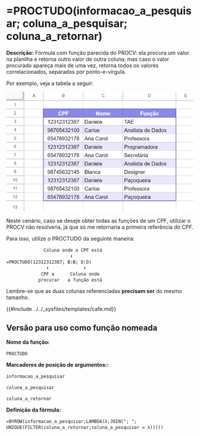 # =PROCTUDO(informacao_a_pesquisar; coluna_a_pesquisar; coluna_a_retornar)

**Descrição:** Fórmula com função parecida do PROCV: ela procura um valor na planilha e retorna outro valor de outra coluna; mas caso o valor procurado apareça mais de uma vez, retorna todos os valores correlacionados, separados por ponto-e-vírgula.

Por exemplo, veja a tabela a seguir:

![Planilha de exemplo](./exemplo1.png)

Neste cenário, caso se deseje obter todas as funções de um CPF, utilizar o PROCV não resolveria, já que só me retornaria a primeira referência do CPF.

Para isso, utilize o PROCTUDO da seguinte maneira:

```
              Coluna onde o CPF está
                        ⬇
=PROCTUDO(12312312387; B:B; D:D)
               ⬆             ⬆
             CPF a      Coluna onde
            procurar   a função está
```

Lembre-se que as duas colunas referenciadas **precisam ser** do mesmo tamanho.

{{#include ../../_sysfiles/templates/cafe.md}}

## Versão para uso como função nomeada

**Nome da função:**
```
PROCTUDO
```
**Marcadores de posição de argumentos::**
```
informacao_a_pesquisar
```
```
coluna_a_pesquisar
```
```
coluna_a_retornar
```

**Definição da fórmula:**
```
=BYROW(informacao_a_pesquisar;LAMBDA(λ;JOIN("; "; UNIQUE(FILTER(coluna_a_retornar;coluna_a_pesquisar = λ)))))
```